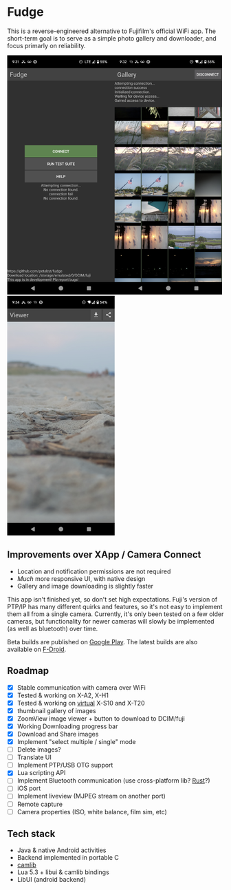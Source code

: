 # Fudge
This is a reverse-engineered alternative to Fujifilm's official WiFi app. The short-term goal is to serve as a simple photo gallery and downloader, and focus primarly on reliability.

<img src='fastlane/metadata/android/en-US/images/phoneScreenshots/Screenshot_20230830-213156.png' width='250'><img src='fastlane/metadata/android/en-US/images/phoneScreenshots/Screenshot_20230830-213215.png' width='250'><img src='fastlane/metadata/android/en-US/images/phoneScreenshots/Screenshot_20230830-213428.png' width='250'>

## Improvements over XApp / Camera Connect
- Location and notification permissions are not required
- *Much* more responsive UI, with native design
- Gallery and image downloading is slightly faster

This app isn't finished yet, so don't set high expectations. Fuji's version of PTP/IP has many different quirks and features, so it's not easy to implement them all from
a single camera. Currently, it's only been tested on a few older cameras, but functionality for newer cameras will slowly be implemented (as well as bluetooth) over time.

Beta builds are published on [Google Play](https://play.google.com/store/apps/details?id=dev.danielc.fujiapp). The latest builds are also available on [F-Droid](https://apt.izzysoft.de/fdroid/index/apk/dev.danielc.fujiapp).

## Roadmap
- [x] Stable communication with camera over WiFi
- [x] Tested & working on X-A2, X-H1
- [x] Tested & working on [virtual](https://github.com/petabyt/vcam) X-S10 and X-T20
- [x] thumbnail gallery of images
- [x] ZoomView image viewer + button to download to DCIM/fuji
- [x] Working Downloading progress bar
- [x] Download and Share images
- [x] Implement "select multiple / single" mode
- [ ] Delete images?
- [ ] Translate UI
- [ ] Implement PTP/USB OTG support
- [x] Lua scripting API
- [ ] Implement Bluetooth communication (use cross-platform lib? [Rust](https://github.com/deviceplug/btleplug)?)
- [ ] iOS port
- [ ] Implement liveview (MJPEG stream on another port)
- [ ] Remote capture
- [ ] Camera properties (ISO, white balance, film sim, etc)

## Tech stack
- Java & native Android activities
- Backend implemented in portable C
- [camlib](https://github.com/petabyt/camlib)
- Lua 5.3 + libui & camlib bindings
- LibUI (android backend)
